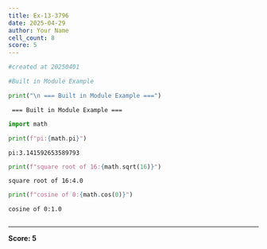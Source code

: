```yaml
---
title: Ex-13-3796
date: 2025-04-29
author: Your Name
cell_count: 8
score: 5
---
```


```python
#created at 20250401
```


```python
#Built in Module Example
```


```python
print("\n === Built in Module Example ===")
```

    
     === Built in Module Example ===



```python
import math
```


```python
print(f"pi:{math.pi}")
```

    pi:3.141592653589793



```python
print(f"square root of 16:{math.sqrt(16)}")
```

    square root of 16:4.0



```python
print(f"cosine of 0:{math.cos(0)}")
```

    cosine of 0:1.0



```python

```


---
**Score: 5**